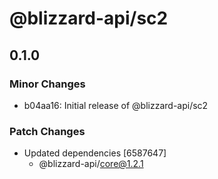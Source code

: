 # @blizzard-api/sc2

## 0.1.0

### Minor Changes

- b04aa16: Initial release of @blizzard-api/sc2

### Patch Changes

- Updated dependencies [6587647]
  - @blizzard-api/core@1.2.1
